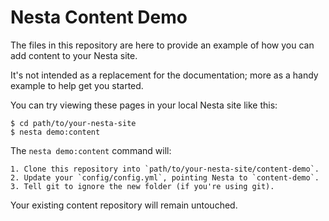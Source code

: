 Nesta Content Demo
==================

The files in this repository are here to provide an example of how you
can add content to your Nesta site.

It's not intended as a replacement for the documentation; more as a
handy example to help get you started.

You can try viewing these pages in your local Nesta site like this:

    $ cd path/to/your-nesta-site
    $ nesta demo:content

The `nesta demo:content` command will:

    1. Clone this repository into `path/to/your-nesta-site/content-demo`.
    2. Update your `config/config.yml`, pointing Nesta to `content-demo`.
    3. Tell git to ignore the new folder (if you're using git).

Your existing content repository will remain untouched.
